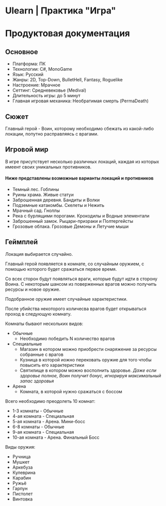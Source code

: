 # Ulearn | Практика "Игра"
# Продуктовая документация
## Основное
- Платформа: ПК
- Технологии: C#, MonoGame
- Язык: Русский
- Жанры: 2D, Top-Down, BulletHell, Fantasy, Roguelike
- Настроение: Мрачное
- Сеттинг: Средневековье (Medival)
- Длительность игры: до 5 минут
- Главная игровая механика: Необратимая смерть (PermaDeath)

## Сюжет
Главный герой - Воин, которому необходимо сбежать из какой-либо локации, попутно расправляясь с врагами.

## Игровой мир
В игре присутствует несколько различных локаций, каждая из которых имеент своих уникальных противников.
#### Ниже представлены возможные варианты локаций и противников
- Темный лес. Гоблины
- Руины храма. Живые статуи
- Заброшенная деревня. Бандиты и Волки
- Подземные катакомбы. Скелеты и Нежить
- Мрачный сад. Гноллы
- Река с бурлящими порогами. Крокодилы и Водные элементали
- Заброшенный замок. Рыцари-призраки и Полтергейсты
- Грозовые облака. Грозовые Демоны и Летучие мыши

## Геймплей
Локация выбирается случайно.

Главный герой появляется в комнате, со случайным оружием, с помощью которого будет сражаться первое время.

Со всех сторон будут появляться враги, которые будут идти в сторону Воина. С некоторым шансом из поверженных врагов можно получить ресурсы и новое оружие.

Подобранное оружие имеет случайные характеристики.

После убийства некоторого количесва врагов будет открываться проход в следующую комнату.

Комнаты бывают нескольких видов:
- Обычные
  - Необходимо победить N количество врагов
- Специальные
  - Магазин в котором можно приобрести снаряжение за ресурсы собранные с врагов
  - Кузница в которой иожно перековать оружие для того чтобы повысить его характеристики
  - Святилище в котором можно восполнить здоровье. *Даже если здоровье полное, Воин получит бонус, игнорируя максимальный запас здоровья*
- Арена
  - Комната, в которой нужно сражаться с боссом

Всего необходимо преодолеть 10 комнат:
- 1-3 комнаты - Обычные
- 4-ая комната - Специальная
- 5-ая комната - Арена. Мини-босс
- 6-8 комнаты - Обычные
- 9-ая комната - Специальная
- 10-ая комната - Арена. Финальный Босс

Виды оружия:
- Ручница
- Мушкет
- Аркебуза
- Кулеврина
- Карабин
- Ружьё
- Гарпун
- Пистолет
- Винтовка
